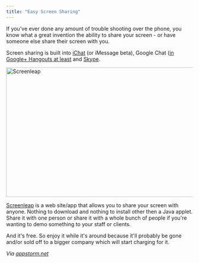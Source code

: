 ```yaml
---
title: "Easy Screen Sharing"
---
```

<p>If you've ever done any amount of trouble shooting over the phone, you know what a great invention the ability to share your screen - or have someone else share their screen with you.</p>
<p>Screen sharing is built into <a href="http://docs.info.apple.com/article.html?path=iChat/4.0/en/11883.html">iChat</a> (or iMessage beta), Google Chat (<a href="http://lifehacker.com/5842191/google%252B-hangouts-adds-screen-sharing-google-docs-collaboration-and-more">in Google+ Hangouts at least</a> and <a href="https://support.skype.com/en-us/faq/FA10022/How-do-I-share-my-screen-in-Skype-for-Mac-OS-X">Skype</a>.</p>
<p><img src="https://chrisenns.com/wp-content/uploads/2012/04/Screen-Shot-2012-04-09-at-9.13.38-AM-725x349.png" alt="Screenleap" title="Screenleap" width="725" height="349" class="aligncenter size-large wp-image-20282" /></p>
<p><a href="http://www.screenleap.com/">Screenleap</a> is a web site/app that allows you to share your screen with anyone. Nothing to download and nothing to install other then a Java applet. Share it with one person or share it with a whole bunch of people if you're wanting to demo something to your staff or clients.</p>
<p>And it's free. So enjoy it while it's around because it'll probably be gone and/or sold off to a bigger company which will start charging for it.</p>
<p><em>Via <a href="http://web.appstorm.net/reviews/communications/screenleap-effortless-screen-sharing/">appstorm.net</a></em></p>
